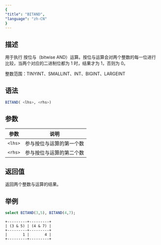 ```yaml
---
{
"title": "BITAND",
"language": "zh-CN"
}
---
```


## 描述
用于执行 按位与（bitwise AND）运算。按位与运算会对两个整数的每一位进行比较，当两个对应的二进制位都为 1 时，结果才为 1，否则为 0。

整数范围：TINYINT、SMALLINT、INT、BIGINT、LARGEINT

## 语法
```sql
BITAND( <lhs>, <rhs>)
```

## 参数
| 参数    | 说明           |
|-------|--------------|
| `<lhs>` | 参与按位与运算的第一个数 |
| `<rhs>` | 参与按位与运算的第二个数 |

## 返回值

返回两个整数与运算的结果。


## 举例

```sql
select BITAND(3,5), BITAND(4,7);
```

```text
+---------+---------+
| (3 & 5) | (4 & 7) |
+---------+---------+
|       1 |       4 |
+---------+---------+

```
